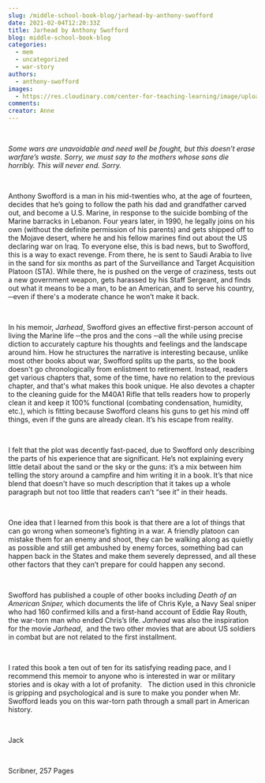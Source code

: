 ```yaml
---
slug: /middle-school-book-blog/jarhead-by-anthony-swofford
date: 2021-02-04T12:20:33Z
title: Jarhead by Anthony Swofford
blog: middle-school-book-blog
categories:
  - mem
  - uncategorized
  - war-story
authors:
  - anthony-swofford
images:
  - https://res.cloudinary.com/center-for-teaching-learning/image/upload/v1637542540/Jarhead-Jack-1.jpg.jpg
comments:
creator: Anne
---
```


<div class="wp-block-image"><figure class="alignleft size-large is-resized"/></div>
<!-- /wp:image --><br /><!-- wp:paragraph -->
<p><em>Some wars are unavoidable and need well be fought, but this doesn’t erase warfare’s waste. Sorry, we must say to the mothers whose sons die horribly. This will never end. Sorry.</em></p>
<!-- /wp:paragraph --><br /><!-- wp:paragraph -->
<p>Anthony Swofford is a man in his mid-twenties who, at the age of fourteen, decides that he’s going to follow the path his dad and grandfather carved out, and become a U.S. Marine, in response to the suicide bombing of the Marine barracks in Lebanon. Four years later, in 1990, he legally joins on his own (without the definite permission of his parents) and gets shipped off to the Mojave desert, where he and his fellow marines find out about the US declaring war on Iraq. To everyone else, this is bad news, but to Swofford, this is a way to exact revenge. From there, he is sent to Saudi Arabia to live in the sand for six months as part of the Surveillance and Target Acquisition Platoon (STA). While there, he is pushed on the verge of craziness, tests out a new government weapon, gets harassed by his Staff Sergeant, and finds out what it means to be a man, to be an American, and to serve his country, ─even if there's a moderate chance he won’t make it back. </p>
<!-- /wp:paragraph --><br /><!-- wp:paragraph -->
<p>In his memoir, <em>Jarhead</em>, Swofford gives an effective first-person account of living the Marine life ─the pros and the cons ─all the while using precise diction to accurately capture his thoughts and feelings and the landscape around him. How he structures the narrative is interesting because, unlike most other books about war, Swofford splits up the parts, so the book doesn't go chronologically from enlistment to retirement. Instead, readers get various chapters that, some of the time, have no relation to the previous chapter, and that's what makes this book unique. He also devotes a chapter to the cleaning guide for the M40A1 Rifle that tells readers how to properly clean it and keep it 100% functional (combating condensation, humidity, etc.), which is fitting because Swofford cleans his guns to get his mind off things, even if the guns are already clean. It’s his escape from reality. </p>
<!-- /wp:paragraph --><br /><!-- wp:paragraph -->
<p>I felt that the plot was decently fast-paced, due to Swofford only describing the parts of his experience that are significant. He’s not explaining every little detail about the sand or the sky or the guns: it’s a mix between him telling the story around a campfire and him writing it in a book. It’s that nice blend that doesn't have so much description that it takes up a whole paragraph but not too little that readers can’t “see it” in their heads.</p>
<!-- /wp:paragraph --><br /><!-- wp:paragraph -->
<p>One idea that I learned from this book is that there are a lot of things that can go wrong when someone’s fighting in a war. A friendly platoon can mistake them for an enemy and shoot, they can be walking along as quietly as possible and still get ambushed by enemy forces, something bad can happen back in the States and make them severely depressed, and all these other factors that they can’t prepare for could happen any second.</p>
<!-- /wp:paragraph --><br /><!-- wp:paragraph -->
<p>Swofford has published a couple of other books including <em>Death of an American Sniper,</em> which documents the life of Chris Kyle, a Navy Seal sniper who had 160 confirmed kills and a first-hand account of Eddie Ray Routh, the war-torn man who ended Chris’s life. <em>Jarhead</em> was also the inspiration for the movie<em> Jarhead</em>,  and the two other movies that are about US soldiers in combat but are not related to the first installment.</p>
<!-- /wp:paragraph --><br /><!-- wp:paragraph -->
<p>I rated this book a ten out of ten for its satisfying reading pace, and I recommend this memoir to anyone who is interested in war or military stories and is okay with a lot of profanity.   The diction used in this chronicle is gripping and psychological and is sure to make you ponder when Mr. Swofford leads you on this war-torn path through a small part in American history.</p>
<!-- /wp:paragraph --><br /><!-- wp:paragraph -->
<p>Jack</p>
<!-- /wp:paragraph --><br /><!-- wp:paragraph -->
<p>Scribner, 257 Pages</p>
<!-- /wp:paragraph -->
